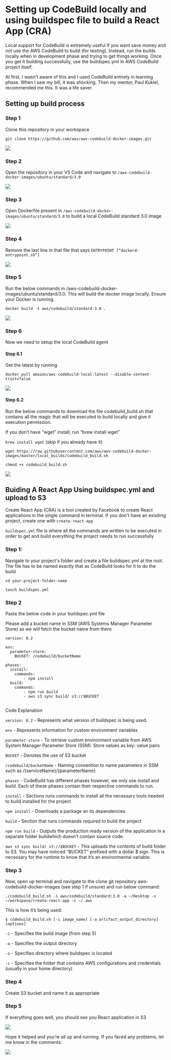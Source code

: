 # Setting up CodeBuild locally and using buildspec file to build a React App (CRA)

Local support for CodeBuild is extremely useful if you want save money and not use the AWS CodeBuild to build (for testing). Instead, run the builds locally when in development phase and trying to get things working. Once you get it building successfully, use the buildspec.yml in AWS CodeBuild project itself.

At first, I wasn’t aware of this and I used CodeBuild entirely in learning phase. When I saw my bill, it was shocking. Then my mentor,  Paul Kukiel, recommended me this. It was a life saver.

## Setting up build process

### Step 1

Clone this repository in your workspace

`git clone https://github.com/aws/aws-codebuild-docker-images.git`

![](/images/step1.png)

### Step 2

Open the repository in your VS Code  and navigate to `/aws-codebuild-docker-images/ubuntu/standard/3.0`

![](/images/step2.png)

### Step 3

Open Dockerfile present in `/aws-codebuild-docker-images/ubuntu/standard/3.0` to build a local CodeBuild standard 3.0 image

![](/images/step3.png)

### Step 4

Remove the last line in that file that says `ENTRYPOINT [“dockerd-entrypoint.sh”]`

![](/images/step4.png)

### Step 5

Run the below commands in /aws-codebuild-docker-images/ubuntu/standard/3.0. This will build the docker image locally. Ensure your Docker is running.

`docker build -t aws/codebuild/standard:3.0 .`

![](/images/step5.png)

### Step 6

Now we need to setup the local CodeBuild agent

#### Step 6.1

Get the latest by running

`docker pull amazon/aws-codebuild-local:latest --disable-content-trust=false`

![](/images/step6.1.png)

#### Step 6.2

Run the below commands to download the file codebuild_build.sh that contains all the magic that will be executed to build locally and give it execution permission. 

 If you don’t have “wget” install, run “brew install wget”

`brew install wget` (skip if you already have it)

`wget https://raw.githubusercontent.com/aws/aws-codebuild-docker-images/master/local_builds/codebuild_build.sh`

`chmod +x codebuild_build.sh`

![](/images/step6.2.png)

## Buiding A React App Using buildspec.yml and upload to S3

Create React App (CRA) is a tool created by Facebook to create React applications in the single command in terminal. If you don't have an exisiting project, create one with `create-react-app`

`buildspec.yml` file is where all the commands are written to be executed in order to get and build everything the project needs to run successfully

### Step 1:

Navigate to your project's folder and create a file buildspec.yml at the root. The file has to be named exactly that as CodeBuild looks for it to do the build

`cd your-project-folder-name`

`touch buildspec.yml`

### Step 2

Paste the below code in your buildspec.yml file

Please add a bucket name in SSM (AWS Systems Manager Parameter Store) as we will fetch the bucket name from there

```
version: 0.2

env:
  parameter-store:
    BUCKET: /codebuild/bucketName

phases:
  install:
    commands:
        - npm install
  build:
    commands:
        - npm run build
        - aws s3 sync build/ s3://$BUCKET
 
 ```

Code Explanation

`version: 0.2` - Represents what version of buildspec is being used. 

`env` -  Represents information for custom environment variables

`parameter-store` -  To retrieve custom environment variable from AWS System Manager Parameter Store (SSM). Store values as key: value pairs

`BUCKET` - Denotes the use of S3 bucket

`/codebuild/bucketName` - Naming convention to name parameters in SSM such as /{serviceName}/{parameterName}

`phases` - CodeBuild has different phases however, we only use install and build. Each of these phases contain their respective commands to run.

`install` - Sections runs commands to install all the necessary tools needed to build installed for the project

`npm install` - Downloads a package an its dependencies

`build` - Section that runs commands required to build the project

`npm run build` -  Outputs the production ready version of the application in a separate folder buildwhich doesn’t contain source code.

`aws s3 sync build/ s3://$BUCKET` - This uploads the contents of build folder to S3. You may have noticed “BUCKET” prefixed with a dollar $ sign. This is necessary for the runtime to know that it’s an environmental variable.

### Step 3

Now, open up terminal and navigate to the clone git repository aws-codebuild-docker-images (see step 1 if unsure) and run below command:

`./codebuild_build.sh -i aws/codebuild/standard:3.0 -a ~/Desktop -s ~/workspace/create-react-app -c ~/.aws`

This is how it’s being used:

`$ codebuild_build.sh [-i image_name] [-a artifact_output_directory] [options]`

`-i` - Specifies the build image (from step 5)

`-a` - Specifies the output directory

`-s` - Specifies directory where buildspec is located

`-c` -  Specifies the folder that contains AWS configurations and credentials (usually in your home directory)

### Step 4

Create S3 bucket and name it as appropriate

### Step 5

If everything goes well, you should see you React application in S3

![](/images/s3-before-upload.png)

Hope it helped and you’re all up and running. If you faced any problems, let me know in the comments.

![](/images/s3-after-upload.png)
